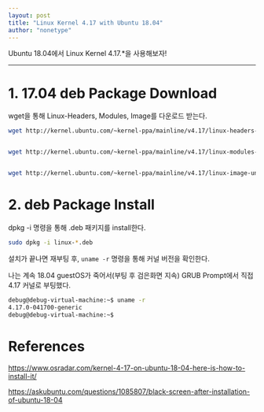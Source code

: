 ```yaml
---
layout: post
title: "Linux Kernel 4.17 with Ubuntu 18.04"
author: "nonetype"
---
```


Ubuntu 18.04에서 Linux Kernel 4.17.*을 사용해보자!

---

# 1. 17.04 deb Package Download


wget을 통해 Linux-Headers, Modules, Image를 다운로드 받는다.


```sh
wget http://kernel.ubuntu.com/~kernel-ppa/mainline/v4.17/linux-headers-4.17.0-041700_4.17.0-041700.201806041953_all.deb


wget http://kernel.ubuntu.com/~kernel-ppa/mainline/v4.17/linux-modules-4.17.0-041700-generic_4.17.0-041700.201806041953_amd64.deb


wget http://kernel.ubuntu.com/~kernel-ppa/mainline/v4.17/linux-image-unsigned-4.17.0-041700-generic_4.17.0-041700.201806041953_amd64.deb
```


# 2. deb Package Install


dpkg -i 명령을 통해 .deb 패키지를 install한다.
```sh
sudo dpkg -i linux-*.deb
```

설치가 끝나면 재부팅 후, `uname -r` 명령을 통해 커널 버전을 확인한다.

나는 계속 18.04 guestOS가 죽어서(부팅 후 검은화면 지속) GRUB Prompt에서 직접 4.17 커널로 부팅했다.

```sh
debug@debug-virtual-machine:~$ uname -r
4.17.0-041700-generic
debug@debug-virtual-machine:~$
```


# References

https://www.osradar.com/kernel-4-17-on-ubuntu-18-04-here-is-how-to-install-it/

https://askubuntu.com/questions/1085807/black-screen-after-installation-of-ubuntu-18-04
